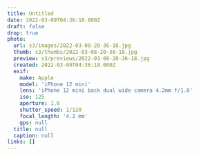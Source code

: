 ```yaml
---
title: Untitled
date: 2022-03-09T04:36:18.000Z
draft: false
drop: true
photo:
  url: s3/images/2022-03-08-20-36-18.jpg
  thumb: s3/thumbs/2022-03-08-20-36-18.jpg
  preview: s3/previews/2022-03-08-20-36-18.jpg
  created: 2022-03-09T04:36:18.000Z
  exif:
    make: Apple
    model: 'iPhone 12 mini'
    lens: 'iPhone 12 mini back dual wide camera 4.2mm f/1.6'
    iso: 125
    aperture: 1.6
    shutter_speed: 1/120
    focal_length: '4.2 mm'
    gps: null
  title: null
  caption: null
links: []
---
```

